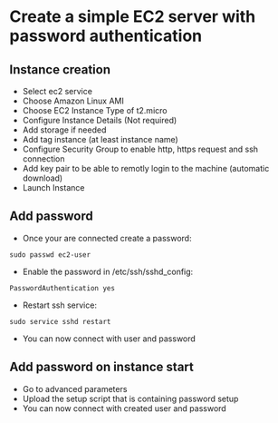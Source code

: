# Create a simple EC2 server with password authentication

## Instance creation

- Select ec2 service
- Choose Amazon Linux AMI
- Choose EC2 Instance Type of t2.micro
- Configure Instance Details (Not required)
- Add storage if needed
- Add tag instance (at least instance name)
- Configure Security Group to enable http, https request and ssh connection
- Add key pair to be able to remotly login to the machine (automatic download)
- Launch Instance

## Add password
- Once your are connected create a password:
```console
sudo passwd ec2-user
```
- Enable the password in /etc/ssh/sshd_config:
```console
PasswordAuthentication yes
```
- Restart ssh service:
```console
sudo service sshd restart
```
- You can now connect with user and password

## Add password on instance start
- Go to advanced parameters
- Upload the setup script that is containing password setup
- You can now connect with created user and password